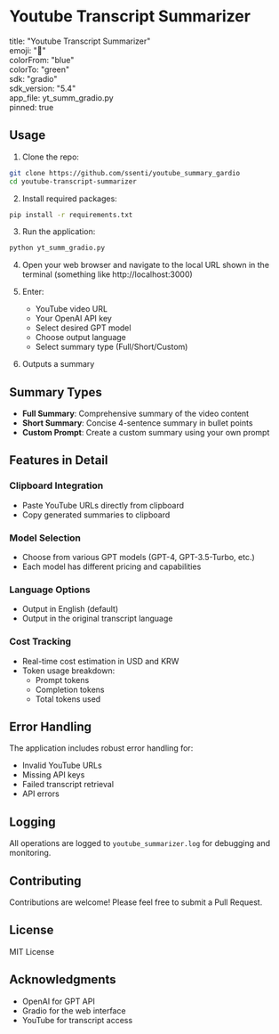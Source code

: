 # Youtube Transcript Summarizer

title: "Youtube Transcript Summarizer"   
emoji: "🚀"                            
colorFrom: "blue"                      
colorTo: "green"                  
sdk: "gradio"                       
sdk_version: "5.4"                    
app_file: yt_summ_gradio.py          
pinned: true                

## Usage

1. Clone the repo:
```bash
git clone https://github.com/ssenti/youtube_summary_gardio
cd youtube-transcript-summarizer
```

2. Install required packages:
```bash
pip install -r requirements.txt
```

3. Run the application:
```bash
python yt_summ_gradio.py
```

4. Open your web browser and navigate to the local URL shown in the terminal (something like http://localhost:3000)

5. Enter:
   - YouTube video URL
   - Your OpenAI API key
   - Select desired GPT model
   - Choose output language
   - Select summary type (Full/Short/Custom)

6. Outputs a summary

## Summary Types

- **Full Summary**: Comprehensive summary of the video content
- **Short Summary**: Concise 4-sentence summary in bullet points
- **Custom Prompt**: Create a custom summary using your own prompt

## Features in Detail

### Clipboard Integration
- Paste YouTube URLs directly from clipboard
- Copy generated summaries to clipboard

### Model Selection
- Choose from various GPT models (GPT-4, GPT-3.5-Turbo, etc.)
- Each model has different pricing and capabilities

### Language Options
- Output in English (default)
- Output in the original transcript language

### Cost Tracking
- Real-time cost estimation in USD and KRW
- Token usage breakdown:
  - Prompt tokens
  - Completion tokens
  - Total tokens used

## Error Handling

The application includes robust error handling for:
- Invalid YouTube URLs
- Missing API keys
- Failed transcript retrieval
- API errors

## Logging

All operations are logged to `youtube_summarizer.log` for debugging and monitoring.

## Contributing

Contributions are welcome! Please feel free to submit a Pull Request.

## License

MIT License

## Acknowledgments

- OpenAI for GPT API
- Gradio for the web interface
- YouTube for transcript access

